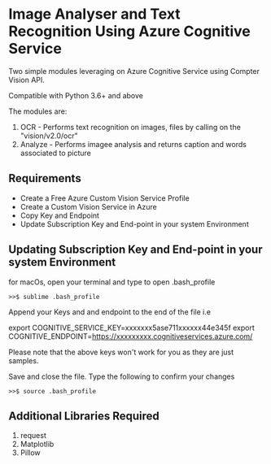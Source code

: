# Image Analyser and Text Recognition Using Azure Cognitive Service

Two simple modules leveraging on Azure Cognitive Service using Compter Vision API. 

Compatible with Python 3.6+ and above

The modules are:
1. OCR - Performs text recognition on images, files by calling on the "vision/v2.0/ocr"
2. Analyze - Performs imagee analysis and returns caption and words associated to picture


## Requirements
- Create a Free Azure Custom Vision Service Profile
- Create a Custom Vision Service in Azure
- Copy Key and Endpoint
- Update Subscription Key and End-point in your system Environment
                     


## Updating Subscription Key and End-point in your system Environment
for macOs, open your terminal and type to open .bash_profile
```properties
>>$ sublime .bash_profile
```  
Append your Keys and and endpoint to the end of the file i.e

export COGNITIVE_SERVICE_KEY=xxxxxxx5ase711xxxxxx44e345f 
export COGNITIVE_ENDPOINT=https://xxxxxxxxx.cognitiveservices.azure.com/

Please note that the above keys won't work for you as they are just samples.

Save and close the file. Type the following to confirm your changes
```properties
>>$ source .bash_profile
``` 


## Additional Libraries Required
1. request
2. Matplotlib
3. Pillow